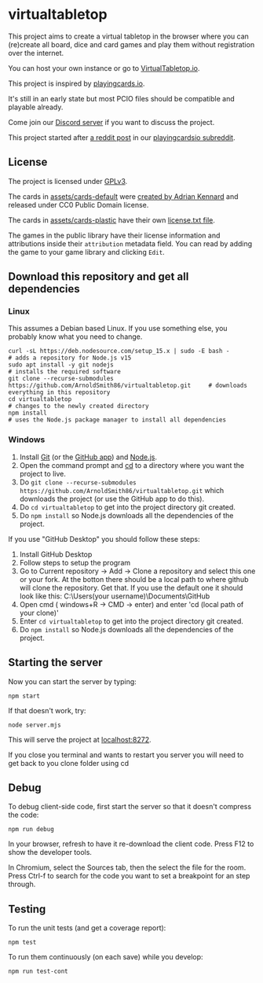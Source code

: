 # virtualtabletop

This project aims to create a virtual tabletop in the browser where you can (re)create all board, dice and card games and play them without registration over the internet.

You can host your own instance or go to [VirtualTabletop.io](https://virtualtabletop.io).

This project is inspired by [playingcards.io](https://playingcards.io).

It's still in an early state but most PCIO files should be compatible and playable already.

Come join our [Discord server](https://discord.gg/xWxz9Gd) if you want to discuss the project.

This project started after [a reddit post](https://www.reddit.com/r/PlayingCardsIO/comments/jiajth/mildly_ot_feature_requests_for_a_pcio_clone/) in our [playingcardsio subreddit](https://www.reddit.com/r/PlayingCardsIO/).

## License

The project is licensed under [GPLv3](https://www.gnu.org/licenses/gpl-3.0.en.html).

The cards in [assets/cards-default](https://github.com/ArnoldSmith86/virtualtabletop/tree/main/assets/cards-default) were [created by Adrian Kennard](https://www.me.uk/cards/) and released under CC0 Public Domain license.

The cards in [assets/cards-plastic](https://github.com/ArnoldSmith86/virtualtabletop/tree/main/assets/cards-plastic) have their own [license.txt file](https://github.com/ArnoldSmith86/virtualtabletop/blob/main/assets/cards-plastic/license.txt).

The games in the public library have their license information and attributions inside their `attribution` metadata field. You can read by adding the game to your game library and clicking `Edit`.

## Download this repository and get all dependencies

### Linux

This assumes a Debian based Linux. If you use something else, you probably know what you need to change.

```
curl -sL https://deb.nodesource.com/setup_15.x | sudo -E bash -                         # adds a repository for Node.js v15
sudo apt install -y git nodejs                                                          # installs the required software
git clone --recurse-submodules https://github.com/ArnoldSmith86/virtualtabletop.git     # downloads everything in this repository
cd virtualtabletop                                                                      # changes to the newly created directory
npm install                                                                             # uses the Node.js package manager to install all dependencies
```

### Windows

1. Install [Git](https://git-scm.com/download/win) (or the [GitHub app](https://desktop.github.com/)) and [Node.js](https://nodejs.org/en/download/current/).
2. Open the command prompt and [cd](https://www.digitalcitizen.life/command-prompt-how-use-basic-commands/) to a directory where you want the project to live.
3. Do `git clone --recurse-submodules https://github.com/ArnoldSmith86/virtualtabletop.git` which downloads the project (or use the GitHub app to do this).
4. Do `cd virtualtabletop` to get into the project directory git created.
5. Do `npm install` so Node.js downloads all the dependencies of the project.

If you use "GitHub Desktop" you should follow these steps:

1. Install GitHub Desktop
2. Follow steps to setup the program
3. Go to Current repository -> Add -> Clone a repository and select this one or your fork. At the botton there should be a local path to where github will clone the repository. Get that. If you use the default one it should look like this: C:\Users\(your username)\Documents\GitHub
4. Open cmd ( windows+R -> CMD -> enter) and enter 'cd (local path of your clone)'
5. Enter `cd virtualtabletop` to get into the project directory git created.
6. Do `npm install` so Node.js downloads all the dependencies of the project.

## Starting the server

Now you can start the server by typing:

```
npm start
```

If that doesn't work, try:

```
node server.mjs
```

This will serve the project at [localhost:8272](http://localhost:8272).

If you close you terminal and wants to restart you server you will need to get back to you clone folder using cd

## Debug

To debug client-side code, first start the server so that it doesn't compress the code:

    npm run debug

In your browser, refresh to have it re-download the client code.
Press F12 to show the developer tools.

In Chromium, select the Sources tab, then the select the file for the room.
Press Ctrl-f to search for the code you want to set a breakpoint for an step through.

## Testing

To run the unit tests (and get a coverage report):

    npm test

To run them continuously (on each save) while you develop:

    npm run test-cont
